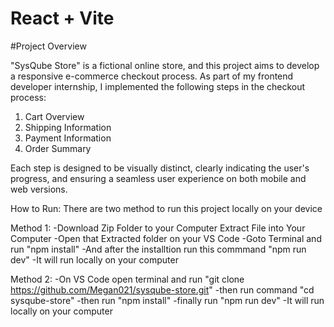 # React + Vite

#Project Overview 

"SysQube Store" is a fictional online store, and this project aims to develop a responsive e-commerce checkout process. As part of my frontend developer internship, I implemented the following steps in the checkout process:

1. Cart Overview 
2. Shipping Information 
3. Payment Information 
4. Order Summary 

Each step is designed to be visually distinct, clearly indicating the user's progress, and ensuring a seamless user experience on both mobile and web versions.


How to Run: There are two method to run this project locally on your device

Method 1: 
-Download Zip Folder to your Computer Extract File into Your Computer 
-Open that Extracted folder on your VS Code 
-Goto Terminal and run "npm install" 
-And after the installtion run this commmand "npm run dev" 
-It will run locally on your computer

Method 2: 
-On VS Code open terminal and run "git clone https://github.com/Megan021/sysqube-store.git" 
-then run command "cd sysqube-store" 
-then run "npm install"
-finally run "npm run dev" 
-It will run locally on your computer
